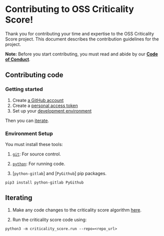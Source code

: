 # Contributing to OSS Criticality Score!

Thank you for contributing your time and expertise to the OSS Criticality Score project.
This document describes the contribution guidelines for the project.

**Note:** Before you start contributing, you must read and abide by our **[Code of Conduct](./CODE_OF_CONDUCT.md)**.

## Contributing code

### Getting started

1.  Create [a GitHub account](https://github.com/join)
1.  Create a [personal access token](https://docs.github.com/en/free-pro-team@latest/developers/apps/about-apps#personal-access-tokens)
1.  Set up your [development environment](#environment-setup)

Then you can [iterate](#iterating).
    
### Environment Setup

You must install these tools:

1.  [`git`](https://help.github.com/articles/set-up-git/): For source control.

1.  [`python`](https://www.python.org/downloads/): For running code.
 
1.  [`python-gitlab`] and [`PyGithub`] pip packages.

```shell
pip3 install python-gitlab PyGithub
```

## Iterating

1. Make any code changes to the criticality score algorithm
[here](https://github.com/ossf/criticality_score/tree/main/criticality_score).

1. Run the criticality score code using:

```shell
python3 -m criticality_score.run --repo=<repo_url>
```


